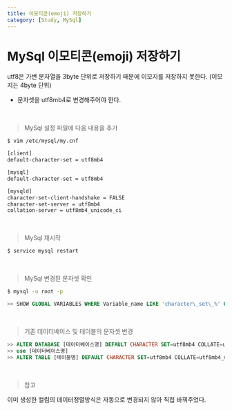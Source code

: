 ```yaml
---
title: 이모티콘(emoji) 저장하기
category: [Study, MySql]
---
```


# MySql 이모티콘(emoji) 저장하기
 

utf8은 가변 문자열을 3byte 단위로 저장하기 때문에 이모지를 저장하지 못한다. (이모지는 4byte 단위)

- 문자셋을 utf8mb4로 변경해주어야 한다.

<br>

> MySql 설정 파일에 다음 내용을 추가

```bash
$ vim /etc/mysql/my.cnf
```

```bash
[client]
default-character-set = utf8mb4

[mysql]
default-character-set = utf8mb4

[mysqld]
character-set-client-handshake = FALSE
character-set-server = utf8mb4
collation-server = utf8mb4_unicode_ci
```

<br>

> MySql 재시작

```bash
$ service mysql restart
```

<br>

> MySql 변경된 문자셋 확인

```bash
$ mysql -u root -p
```

```sql
>> SHOW GLOBAL VARIABLES WHERE Variable_name LIKE 'character\_set\_%' OR Variable_name LIKE 'collation%';
```

<br>

> 기존 데이터베이스 및 테이블의 문자셋 변경

```sql
>> ALTER DATABASE [데이터베이스명] DEFAULT CHARACTER SET=utf8mb4 COLLATE=utf8mb4_unicode_ci;
>> use [데이터베이스명]
>> ALTER TABLE [테이블명] DEFAULT CHARACTER SET=utf8mb4 COLLATE=utf8mb4_unicode_ci;
```

<br>

> 참고

이미 생성한 컬럼의 데이터정렬방식은 자동으로 변경되지 않아 직접 바꿔주었다.